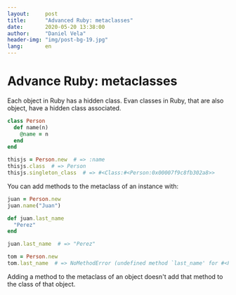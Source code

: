 ```yaml
---
layout:     post
title:      "Advanced Ruby: metaclasses"
date:       2020-05-20 13:38:00
author:     "Daniel Vela"
header-img: "img/post-bg-19.jpg"
lang:       en
---
```


# Advance Ruby: metaclasses

Each object in Ruby has a hidden class. Evan classes in Ruby, that are also object, have a hidden class associated.

```ruby
class Person
  def name(n)
    @name = n
  end
end

thisjs = Person.new  # => :name
thisjs.class  # => Person
thisjs.singleton_class  # => #<Class:#<Person:0x00007f9c8fb302a8>>
```

You can add methods to the metaclass of an instance with:

```ruby
juan = Person.new
juan.name("Juan")

def juan.last_name 
  "Perez"
end

juan.last_name  # => "Perez"

tom = Person.new
tom.last_name  # => NoMethodError (undefined method `last_name' for #<Person:0x00007f9c8f085650>)
```

Adding a method to the metaclass of an object doesn't add that method to the class of that object.